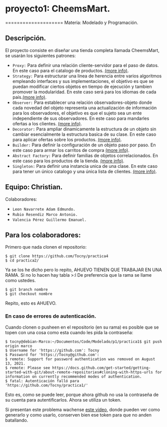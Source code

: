 # proyecto1: CheemsMart.
====================
Materia: Modelado y Programación.

## Descripción.
El proyecto consiste en diseñar una tienda completa llamada CheemsMart, se usarán los siguientes patrones:

* `Proxy:` Para definir una relación cliente-servidor para el paso de datos. En este caso para el catalogo de productos. [(more info)](https://refactoring.guru/es/design-patterns/proxy).
* `Strategy:` Para estructurar una linea de herencia entre varios algoritmos empleando interfaces y sus implementaciones, el objetivo es que se puedan modificar ciertos objetos en tiempo de ejecución y tambien promover la modularidad. En este caso será para los idiomas de cada país.[(more info)](https://refactoring.guru/es/design-patterns/strategy).
* `Observer:` Para establecer una relación observadores-objeto donde cada novedad del objeto representa una actualización de información para los observadores, el objetivo es que el sujeto sea un ente independiente de sus observadores. En este caso para mandarles ofertas a los clientes. [(more info)](https://refactoring.guru/es/design-patterns/observer).
* `Decorator:` Para ampliar dinamicamente la estructura de un objeto sin cambiar esencialmente la estructura basica de su clase. En este caso para aplicar ofertas sobre los productos. [(more info)](https://refactoring.guru/es/design-patterns/decorator).
* `Builder:` Para definir la configuración de un objeto paso por paso. En este caso para armar los carritos de compra [(more info)](https://refactoring.guru/es/design-patterns/builder).
* `Abstract Factory:` Para definir familias de objetos correlacionados. En este caso para los productos de la tienda. [(more info)](https://refactoring.guru/es/design-patterns/abstract-factory).
* `Singleton:` Para definir una instancia unica de una clase. En este caso para tener un único catalogo y una única lista de clientes. [(more info)](https://refactoring.guru/es/design-patterns/singleton).


## Equipo: Christian.
Colaboradores:
* `Leon Navarrete Adam Edmundo.`
* `Rubio Resendiz Marco Antonio.`
* `Valencia Pérez Guillermo Emanuel.`

## Para los colaboradores:
Primero que nada clonen el repositorio:
```
$ git clone https://github.com/Tocny/practica4
$ cd practica2/
```

Ya se los he dicho pero lo repito, AHUEVO TIENEN QUE TRABAJAR EN UNA RAMA. Si no lo hacen hay tabla >:l
De preferencia que la rama se llame como ustedes.
```
$ git branch nombre
$ git checkout nombre
```
Repito, esto es AHUEVO.

### En caso de errores de autenticación.
Cuando clonen o pusheen en el repositorio (en su rama) es posible que se topen con una cosa como esta cuando les pida la contraseña:
```
$ tocny@debian-Marco:~/Documentos/Code/Modelado/p1/practica1$ git push origin marco
$ Username for 'https://github.com': Tocny
$ Password for 'https://Tocny@github.com': 
$ remote: Support for password authentication was removed on August 13, 2021.
$ remote: Please see https://docs.github.com/get-started/getting-started-with-git/about-remote-repositories#cloning-with-https-urls for information on currently recommended modes of authentication.
$ fatal: Autenticación falló para 'https://github.com/Tocny/practica1/'
```
Esto es, como se puede leer, porque ahora github no usa la contraseña de su cuenta para autentificarlos. Ahora se utiliza un token.

Si presentan este problema wachense [este video](https://www.youtube.com/watch?v=2nzOI-ynXF4&t=308s), donde pueden ver como generarlo y como usarlo, conserven bien ese token para que no anden batallando.

